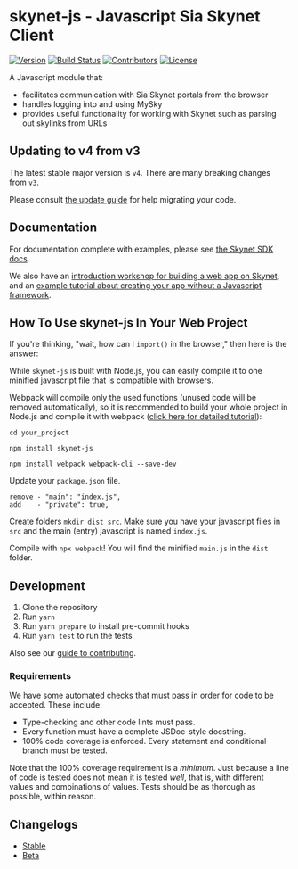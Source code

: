 # skynet-js - Javascript Sia Skynet Client

[![Version](https://img.shields.io/github/package-json/v/SkynetLabs/skynet-js)](https://www.npmjs.com/package/skynet-js)
[![Build Status](https://img.shields.io/github/workflow/status/SkynetLabs/skynet-js/Node.js%20CI)](https://github.com/SkynetLabs/skynet-js/actions)
[![Contributors](https://img.shields.io/github/contributors/SkynetLabs/skynet-js)](https://github.com/SkynetLabs/skynet-js/graphs/contributors)
[![License](https://img.shields.io/github/license/SkynetLabs/skynet-js)](https://github.com/SkynetLabs/skynet-js)

A Javascript module that:

- facilitates communication with Sia Skynet portals from the browser
- handles logging into and using MySky
- provides useful functionality for working with Skynet such as parsing out skylinks from URLs

## Updating to v4 from v3

The latest stable major version is `v4`. There are many breaking changes from `v3`.

Please consult [the update guide](https://sdk.skynetlabs.com/v4/#updating-from-v3) for help migrating your code.

## Documentation

For documentation complete with examples, please see [the Skynet SDK docs](https://sdk.skynetlabs.com/?javascript--browser#introduction).

We also have an [introduction workshop for building a web app on Skynet](https://docs.skynetlabs.com/skynet-workshops/introduction-workshop), and an [example tutorial about creating your app without a Javascript framework](https://blog.sia.tech/creating-your-first-web-app-on-skynet-ec6f4fff405f).

## How To Use skynet-js In Your Web Project

If you're thinking, "wait, how can I `import()` in the browser," then here is the answer:

While `skynet-js` is built with Node.js, you can easily compile it to one minified javascript file that is compatible with browsers.

Webpack will compile only the used functions (unused code will be removed automatically), so it is recommended to build your whole project in Node.js and compile it with webpack ([click here for detailed tutorial](https://blog.sia.tech/creating-your-first-web-app-on-skynet-ec6f4fff405f)):

`cd your_project`

`npm install skynet-js`

`npm install webpack webpack-cli --save-dev`

Update your `package.json` file.

```
remove - "main": "index.js",
add    - "private": true,
```

Create folders `mkdir dist src`. Make sure you have your javascript files in `src` and the main (entry) javascript is named `index.js`.

Compile with `npx webpack`! You will find the minified `main.js` in the `dist` folder.

## Development

1. Clone the repository
1. Run `yarn`
1. Run `yarn prepare` to install pre-commit hooks
1. Run `yarn test` to run the tests

Also see our [guide to contributing](https://github.com/SkynetLabs/.github/blob/master/CONTRIBUTING.md).

### Requirements

We have some automated checks that must pass in order for code to be accepted. These include:

- Type-checking and other code lints must pass.
- Every function must have a complete JSDoc-style docstring.
- 100% code coverage is enforced. Every statement and conditional branch must be tested.

Note that the 100% coverage requirement is a _minimum_. Just because a line of code is tested does not mean it is tested _well_, that is, with different values and combinations of values. Tests should be as thorough as possible, within reason.

## Changelogs

- [Stable](./CHANGELOG.md)
- [Beta](./CHANGELOG-BETA.md)
